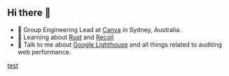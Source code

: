 ## Hi there 👋

- 🔭 Group Engineering Lead at [Canva](https://www.canva.com/) in Sydney, Australia.
- 🌱 Learning about [Rust](https://www.rust-lang.org/) and [Recoil](https://github.com/facebookexperimental/Recoil)
- 💬 Talk to me about [Google Lighthouse](https://github.com/GoogleChrome/lighthouse) and all things related to auditing web performance.

[test](https://homepage.s-yu.workers.dev/tracker)

<!--
**stephenyu/stephenyu** is a ✨ _special_ ✨ repository because its `README.md` (this file) appears on your GitHub profile.

Here are some ideas to get you started:

- 🔭 I’m currently working on ...
- 🌱 I’m currently learning ...
- 👯 I’m looking to collaborate on ...
- 🤔 I’m looking for help with ...
- 💬 Ask me about ...
- 📫 How to reach me: ...
- 😄 Pronouns: ...
- ⚡ Fun fact: ...
-->
